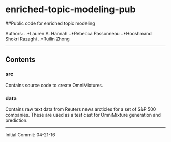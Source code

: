 enriched-topic-modeling-pub
===========================

##Public code for enriched topic modeling


Authors:
..*Lauren A. Hannah
..*Rebecca Passonneau
..*Hooshmand Shokri Razaghi
..*Ruilin Zhong

---------------------------------------

## Contents

### src

Contains source code to create OmniMixtures.

### data

Contains raw text data from Reuters news arcticles for a set of S&P 500 companies. These are used as a test cast for OmniMixture generation and prediction.

---------------------------------------

Initial Commit: 04-21-16
